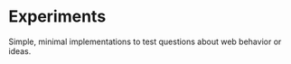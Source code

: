Experiments
===========

Simple, minimal implementations to test questions about web behavior or ideas.